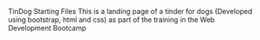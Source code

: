 TinDog Starting Files
This is a landing page of a tinder for dogs (Developed using bootstrap, html and css) as part of the training in the Web Development Bootcamp
